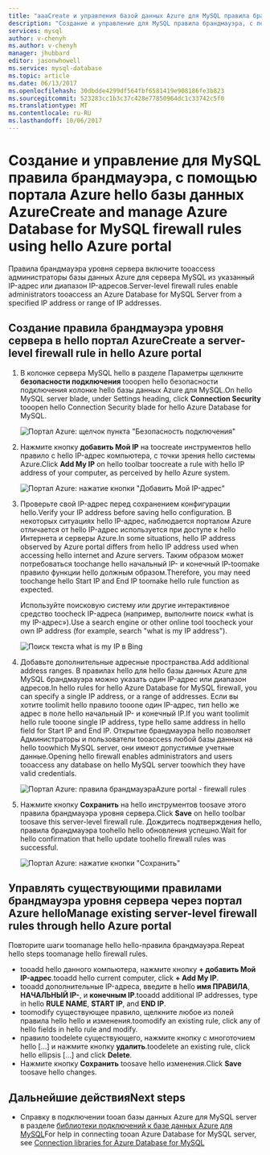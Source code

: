 ```yaml
---
title: "aaaCreate и управления базой данных Azure для MySQL правила брандмауэра, с помощью hello портал Azure | Документы Microsoft"
description: "Создание и управление для MySQL правила брандмауэра, с помощью портала Azure hello базы данных Azure"
services: mysql
author: v-chenyh
ms.author: v-chenyh
manager: jhubbard
editor: jasonwhowell
ms.service: mysql-database
ms.topic: article
ms.date: 06/13/2017
ms.openlocfilehash: 30dbdde4299df564fbf6581419e908186fe3b823
ms.sourcegitcommit: 523283cc1b3c37c428e77850964dc1c33742c5f0
ms.translationtype: MT
ms.contentlocale: ru-RU
ms.lasthandoff: 10/06/2017
---
```

# <a name="create-and-manage-azure-database-for-mysql-firewall-rules-using-hello-azure-portal"></a><span data-ttu-id="fc462-103">Создание и управление для MySQL правила брандмауэра, с помощью портала Azure hello базы данных Azure</span><span class="sxs-lookup"><span data-stu-id="fc462-103">Create and manage Azure Database for MySQL firewall rules using hello Azure portal</span></span>
<span data-ttu-id="fc462-104">Правила брандмауэра уровня сервера включите tooaccess администраторы базы данных Azure для сервера MySQL из указанный IP-адрес или диапазон IP-адресов.</span><span class="sxs-lookup"><span data-stu-id="fc462-104">Server-level firewall rules enable administrators tooaccess an Azure Database for MySQL Server from a specified IP address or range of IP addresses.</span></span> 

## <a name="create-a-server-level-firewall-rule-in-hello-azure-portal"></a><span data-ttu-id="fc462-105">Создание правила брандмауэра уровня сервера в hello портал Azure</span><span class="sxs-lookup"><span data-stu-id="fc462-105">Create a server-level firewall rule in hello Azure portal</span></span>

1. <span data-ttu-id="fc462-106">В колонке сервера MySQL hello в разделе Параметры щелкните **безопасности подключения** tooopen hello безопасности подключения колонке hello базы данных Azure для MySQL.</span><span class="sxs-lookup"><span data-stu-id="fc462-106">On hello MySQL server blade, under Settings heading, click **Connection Security** tooopen hello Connection Security blade for hello Azure Database for MySQL.</span></span>

   ![Портал Azure: щелчок пункта "Безопасность подключения"](./media/howto-manage-firewall-using-portal/1-connection-security.png)

2. <span data-ttu-id="fc462-108">Нажмите кнопку **добавить Мой IP** на toocreate инструментов hello правило с hello IP-адрес компьютера, с точки зрения hello системы Azure.</span><span class="sxs-lookup"><span data-stu-id="fc462-108">Click **Add My IP** on hello toolbar toocreate a rule with hello IP address of your computer, as perceived by hello Azure system.</span></span>

   ![Портал Azure: нажатие кнопки "Добавить Мой IP-адрес"](./media/howto-manage-firewall-using-portal/2-add-my-ip.png)

3. <span data-ttu-id="fc462-110">Проверьте свой IP-адрес перед сохранением конфигурации hello.</span><span class="sxs-lookup"><span data-stu-id="fc462-110">Verify your IP address before saving hello configuration.</span></span> <span data-ttu-id="fc462-111">В некоторых ситуациях hello IP-адрес, наблюдается порталом Azure отличается от hello IP-адрес используется при доступе к hello Интернета и серверы Azure.</span><span class="sxs-lookup"><span data-stu-id="fc462-111">In some situations, hello IP address observed by Azure portal differs from hello IP address used when accessing hello internet and Azure servers.</span></span> <span data-ttu-id="fc462-112">Таким образом может потребоваться toochange hello начальный IP- и конечный IP-toomake правило функции hello должным образом.</span><span class="sxs-lookup"><span data-stu-id="fc462-112">Therefore, you may need toochange hello Start IP and End IP toomake hello rule function as expected.</span></span>

   <span data-ttu-id="fc462-113">Используйте поисковую систему или другие интерактивное средство toocheck IP-адреса (например, выполните поиск «what is my IP-адрес»).</span><span class="sxs-lookup"><span data-stu-id="fc462-113">Use a search engine or other online tool toocheck your own IP address (for example, search "what is my IP address").</span></span>

   ![Поиск текста what is my IP в Bing](./media/howto-manage-firewall-using-portal/3-what-is-my-ip.png)

4. <span data-ttu-id="fc462-115">Добавьте дополнительные адресные пространства.</span><span class="sxs-lookup"><span data-stu-id="fc462-115">Add additional address ranges.</span></span> <span data-ttu-id="fc462-116">В правилах hello для hello базы данных Azure для MySQL брандмауэра можно указать один IP-адрес или диапазон адресов.</span><span class="sxs-lookup"><span data-stu-id="fc462-116">In hello rules for hello Azure Database for MySQL firewall, you can specify a single IP address, or a range of addresses.</span></span> <span data-ttu-id="fc462-117">Если вы хотите toolimit hello правило tooone один IP-адрес, тип hello же адрес в поле hello начальный IP- и конечный IP.</span><span class="sxs-lookup"><span data-stu-id="fc462-117">If you want toolimit hello rule tooone single IP address, type hello same address in hello field for Start IP and End IP.</span></span> <span data-ttu-id="fc462-118">Открытие брандмауэра hello позволяет Администраторы и пользователи tooaccess любой базы данных на hello toowhich MySQL server, они имеют допустимые учетные данные.</span><span class="sxs-lookup"><span data-stu-id="fc462-118">Opening hello firewall enables administrators and users tooaccess any database on hello MySQL server toowhich they have valid credentials.</span></span>

   ![<span data-ttu-id="fc462-119">Портал Azure: правила брандмауэра</span><span class="sxs-lookup"><span data-stu-id="fc462-119">Azure portal - firewall rules</span></span> ](./media/howto-manage-firewall-using-portal/5-specify-addresses.png)


5. <span data-ttu-id="fc462-120">Нажмите кнопку **Сохранить** на hello инструментов toosave этого правила брандмауэра уровня сервера.</span><span class="sxs-lookup"><span data-stu-id="fc462-120">Click **Save** on hello toolbar toosave this server-level firewall rule.</span></span> <span data-ttu-id="fc462-121">Дождитесь подтверждения hello, правила брандмауэра toohello hello обновления успешно.</span><span class="sxs-lookup"><span data-stu-id="fc462-121">Wait for hello confirmation that hello update toohello firewall rules was successful.</span></span>

   ![Портал Azure: нажатие кнопки "Сохранить"](./media/howto-manage-firewall-using-portal/4-save-firewall-rule.png)

## <a name="manage-existing-server-level-firewall-rules-through-hello-azure-portal"></a><span data-ttu-id="fc462-123">Управлять существующими правилами брандмауэра уровня сервера через портал Azure hello</span><span class="sxs-lookup"><span data-stu-id="fc462-123">Manage existing server-level firewall rules through hello Azure portal</span></span>
<span data-ttu-id="fc462-124">Повторите шаги toomanage hello hello-правила брандмауэра.</span><span class="sxs-lookup"><span data-stu-id="fc462-124">Repeat hello steps toomanage hello firewall rules.</span></span>
* <span data-ttu-id="fc462-125">tooadd hello данного компьютера, нажмите кнопку **+ добавить Мой IP-адрес**.</span><span class="sxs-lookup"><span data-stu-id="fc462-125">tooadd hello current computer, click **+ Add My IP**.</span></span>
* <span data-ttu-id="fc462-126">tooadd дополнительные IP-адреса, введите в hello **имя ПРАВИЛА**, **НАЧАЛЬНЫЙ IP-**, и **конечным IP**.</span><span class="sxs-lookup"><span data-stu-id="fc462-126">tooadd additional IP addresses, type in hello **RULE NAME**, **START IP**, and **END IP**.</span></span>
* <span data-ttu-id="fc462-127">toomodify существующее правило, щелкните любое из полей правила hello hello и изменения.</span><span class="sxs-lookup"><span data-stu-id="fc462-127">toomodify an existing rule, click any of hello fields in hello rule and modify.</span></span>
* <span data-ttu-id="fc462-128">правило toodelete существующего, нажмите кнопку с многоточием hello [...] и нажмите кнопку **удалить**.</span><span class="sxs-lookup"><span data-stu-id="fc462-128">toodelete an existing rule, click hello ellipsis […] and click **Delete**.</span></span>
* <span data-ttu-id="fc462-129">Нажмите кнопку **Сохранить** toosave hello изменения.</span><span class="sxs-lookup"><span data-stu-id="fc462-129">Click **Save** toosave hello changes.</span></span>

## <a name="next-steps"></a><span data-ttu-id="fc462-130">Дальнейшие действия</span><span class="sxs-lookup"><span data-stu-id="fc462-130">Next steps</span></span>
- <span data-ttu-id="fc462-131">Справку в подключении tooan базы данных Azure для MySQL server в разделе [библиотеки подключений к базе данных Azure для MySQL](./concepts-connection-libraries.md)</span><span class="sxs-lookup"><span data-stu-id="fc462-131">For help in connecting tooan Azure Database for MySQL server, see [Connection libraries for Azure Database for MySQL](./concepts-connection-libraries.md)</span></span>
